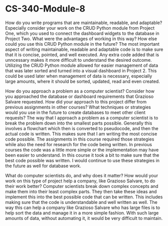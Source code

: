 # CS-340-Module-8

How do you write programs that are maintainable, readable, and adaptable? Especially consider your work on the CRUD Python module from Project One, which you used to connect the dashboard widgets to the database in Project Two. What were the advantages of working in this way? How else could you use this CRUD Python module in the future?
    The most important aspect of writing maintainable, readable and adaptable code is to make sure that it is concise, pointed, and well executed. Any extra code added that is unncessary makes it more difficult to understand the desired outcome. Utilizing the CRUD Python module allowed for easier management of data that was later sorted and turned into a visual dashboard in Project 2. This could be used later when management of data is necessary, especially large amounts, where it should be sorted, updated, read and even created.
    
How do you approach a problem as a computer scientist? Consider how you approached the database or dashboard requirements that Grazioso Salvare requested. How did your approach to this project differ from previous assignments in other courses? What techniques or strategies would you use in the future to create databases to meet other client requests?
    The way that I approach a problem as a computer scientist is to break the problem down into the smallest parts possible. Generally this involves a flowchart which then is converted to pseudocode, and then the actual code is written. This makes sure that I am writing the most concise code possible. The assignments in this course required those strategies while also the need for research for the code being written. In previous courses the code was a little more simple or the implementation may have been easier to understand. In this course it took a bit to make sure that the best code possible was written. I would continue to use these strategies in the future as well for database work.
    
What do computer scientists do, and why does it matter? How would your work on this type of project help a company, like Grazioso Salvare, to do their work better?
    Computer scientists break down complex concepts and make them into their least complex parts. They then take these ideas and implement this into the best possible code that can be written. This includes making sure that the code is understandable and well written as well. The way this can help a company like Grazioso Salvare who has large files is to help sort the data and manage it in a more simple fashion. With such large amounts of data, without automating it, it would be very difficult to maintain.
